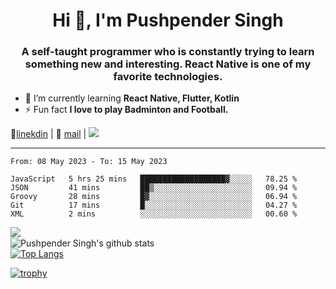 <h1 align="center">Hi 👋, I'm Pushpender Singh</h1>
<h3 align="center">A self-taught programmer who is constantly trying to learn something new and interesting. React Native is one of my favorite technologies.</h3>

- 🌱 I’m currently learning **React Native, Flutter, Kotlin**
- ⚡ Fun fact **I love to play Badminton and Football.**

👔[linekdin](https://www.linkedin.com/in/pushpender-singh-240061202/) | 📧 [mail](mailto:pushpendersingh694@gmail.com) | ![](https://komarev.com/ghpvc/?username=pushpender-singh-ap&color=blue)


---

<!--START_SECTION:waka-->

```text
From: 08 May 2023 - To: 15 May 2023

JavaScript   5 hrs 25 mins   ███████████████████▓░░░░░   78.25 %
JSON         41 mins         ██▒░░░░░░░░░░░░░░░░░░░░░░   09.94 %
Groovy       28 mins         █▓░░░░░░░░░░░░░░░░░░░░░░░   06.94 %
Git          17 mins         █░░░░░░░░░░░░░░░░░░░░░░░░   04.27 %
XML          2 mins          ░░░░░░░░░░░░░░░░░░░░░░░░░   00.60 %
```

<!--END_SECTION:waka-->

<img align="left" src="https://github-readme-streak-stats.herokuapp.com/?user=pushpender-singh-ap&theme=dark" /></br>
![Pushpender Singh's github stats](https://github-readme-stats.vercel.app/api?username=pushpender-singh-ap&show_icons=true&theme=radical&count_private=true)</br>
[![Top Langs](https://github-readme-stats.vercel.app/api/top-langs/?username=pushpender-singh-ap&theme=radical)](https://github.com/pushpender-singh-ap/github-readme-stats)

[![trophy](https://github-profile-trophy.vercel.app/?username=pushpender-singh-ap&theme=radical)](https://github.com/pushpender-singh-ap/pushpender-singh-ap)
